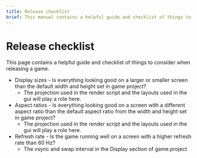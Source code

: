 ```yaml
---
title: Release checklist
brief: This manual contains a helpful guide and checklist of things to consider when releasing your game.
---
```


# Release checklist

This page contains a helpful guide and checklist of things to consider when releasing a game.

* Display sizes - Is everything looking good on a larger or smaller screen than the default width and height set in game project?
  * The projection used in the render script and the layouts used in the gui will play a role here.
* Aspect ratios - Is everything looking good on a screen with a different aspect ratio than the default aspect ratio from the width and height set in game project?
  * The projection used in the render script and the layouts used in the gui will play a role here.
* Refresh rate - Is the game running well on a screen with a higher refresh rate than 60 Hz?
  * The vsync and swap interval in the Display section of game.project 


